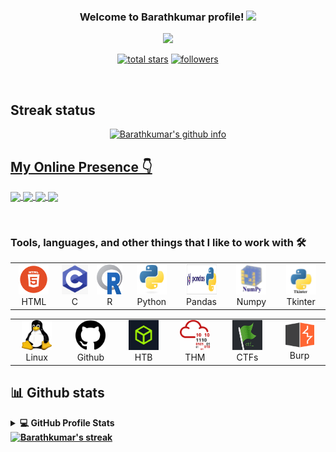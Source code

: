 <h3 align="center">
  Welcome to Barathkumar profile! 
  <img src="https://media.giphy.com/media/hvRJCLFzcasrR4ia7z/giphy.gif" width="28">
 </h3>
<p align="center">
  <img src="https://readme-typing-svg.herokuapp.com/?lines=Pentester;CTF%20Player;Bug%20Hunter;Cyber%20Security%20Enthusiastic&font=Fira%20Code&center=true&width=440&height=45&color=f75c7e&vCenter=true&size=23"></a>
</p>

<p align="center">
 <a href="https://github.com/Barathkumarjk?tab=repositories&sort=stargazers">
    <img alt="total stars" title="Total stars on GitHub" src="https://custom-icon-badges.herokuapp.com/badge/dynamic/json?logo=star&color=55960c&labelColor=488207&label=Stars&style=for-the-badge&query=%24.stars&url=https://api.github-star-counter.workers.dev/user/Barathkumarjk"/></a>
  <a href="https://github.com/Barathkumarjk?tab=followers">
    <img alt="followers" title="Follow me on Github" src="https://custom-icon-badges.herokuapp.com/github/followers/Barathkumarjk?color=236ad3&labelColor=1155ba&style=for-the-badge&logo=person-add&label=Follow&logoColor=white"/></a>
</p>

<br>

## Streak status


<p align="center">
  <a href="https://github-readme-stats.vercel.app">
    <img title="🔥 Get your github profile at github-readme-stats.vercel.app" alt="Barathkumar's github info" src="https://github-readme-stats.vercel.app/api?username=Barathkumarjk&show_icons=true&theme=radical"/>
</p>
 

## My Online Presence 👇
    
<p>
<a href="https://www.instagram.com/cyberexploitme/" target="blank">
<img align="center" src="https://img.shields.io/badge/Instagram-E4405F?style=for-the-badge&logo=instagram&logoColor=white"/>
</a>

<a href="https://in.linkedin.com/in/barathkumar-j-k-7b9699214" target="blank">
<img align="center" src="https://img.shields.io/badge/LinkedIn-0077B5?style=for-the-badge&logo=linkedin&logoColor=white"/>
</a>

<a href="https://twitter.com/CyberExploitMe" target="blank">
<img align="center" src="https://img.shields.io/badge/Twitter-1DA1F2?style=for-the-badge&logo=twitter&logoColor=white"/>
</a>

<a href="https://t.me/cyberexploitme" target="blank">
<img align="center" src="https://img.shields.io/badge/Telegram-1DA1F2?style=for-the-badge&logo=telegram&logoColor=white"/>
</a>

</p>
<br>

    
    
### Tools, languages, and other things that I like to work with 🛠️
<table>
  <tr>
      <td align="center" width="96">
      <a href="#macropower-tech">
        <img src="./img/html.png" width="48" height="48" alt="HTML" />
      </a>
      <br>HTML
     </td>

   <td align="center"  width="96">
      <a href="#macropower-tech">
        <img src="./img/c.png" width="46" height="48" alt="C" />
      </a>
      <br>C
    </td>

   <td align="center"  width="96">
      <a href="#macropower-tech">
        <img src="./img/r.png" width="52" height="48" alt="R" />
      </a>
      <br>R
    </td>

   <td align="center"  width="96">
      <a href="#macropower-tech">
        <img src="./img/python.svg" width="48" height="48" alt="Python" />
      </a>
      <br>Python
    </td>
    <td align="center"  width="96">
      <a href="#macropower-tech">
        <img src="./img/pandas.png" width="48" height="48" alt="Pandas" />
      </a>
      <br>Pandas
    </td>

   <td align="center"  width="96">
      <a href="#macropower-tech">
        <img src="./img/numpy.png" width="48" height="48" alt="Numpy" />
      </a>
      <br>Numpy
    </td>
    
   <td align="center"  width="96">
      <a href="#macropower-tech">
        <img src="./img/tkinter.png" width="48" height="48" alt="Tkinter" />
      </a>
      <br>Tkinter
    </td>
    
  </tr>
</table>
<table>
  <tr>
    
   <td align="center"  width="96">
      <a href="#macropower-tech">
        <img src="./img/linux.png" width="48" height="48" alt="Linux" />
      </a>
      <br>Linux
    </td>

   <td align="center"  width="96">
      <a href="#macropower-tech">
        <img src="./img/github.png" width="48" height="48" alt="Github"/>
      </a>
      <br>Github
    </td>

    

   <td align="center"  width="96">
      <a href="#macropower-tech">
        <img src="./img/htb.jpg" width="48" height="48" alt="HTB"/>
      </a>
      <br>HTB
    </td>

   <td align="center"  width="96">
      <a href="#macropower-tech">
        <img src="./img/thm.png" width="48" height="48" alt="THM" />
      </a>
      <br>THM
    </td>

  <td align="center"  width="96">
      <a href="#macropower-tech">
        <img src="./img/ctf.png" width="48" height="48" alt="CTF" />
      </a>
      <br>CTFs
    </td>
  
   <td align="center"  width="96">
      <a href="#macropower-tech">
        <img src="./img/burp.png" width="46" height="42" alt="Burp" />
      </a>
      <br>Burp
    </td>

  </tr>
</table>
    <b>
  
## 📊 Github stats

<!-- https://github.com/anuraghazra/github-readme-stats -->
<details> 
  <summary>💻 GitHub Profile Stats</summary>
  <br/>
  <a href="https://github.com/anuraghazra/github-readme-stats"><img alt="Barathkumar Top Languages" src="https://github-readme-stats.vercel.app/api/top-langs/?username=Barathkumarjk&langs_count=8&layout=compact&theme=react&hide_border=true&bg_color=1F222E&title_color=F85D7F&icon_color=F8D866&hide=Jupyter%20Notebook" height="192px"/></a>
  <br/>
</details>


<a href="https://github.com/Barathkumarjk/github-readme-streak-stats">
    <img title="🔥 Get streak stats for your profile at git.io/streak-stats" alt="Barathkumar's streak" src="http://github-readme-streak-stats.herokuapp.com/?user=Barathkumarjk&theme=radical&date_format=M%20j%5B%2C%20Y%5D"/>

<!--
**BarathkumarJK/BarathkumarJK** is a ✨ _special_ ✨ repository because its `README.md` (this file) appears on your GitHub profile.

Here are some ideas to get you started:

- 🔭 I’m currently working on ...
- 🌱 I’m currently learning ...
- 👯 I’m looking to collaborate on ...
- 🤔 I’m looking for help with ...
- 💬 Ask me about ...
- 📫 How to reach me: ...
- 😄 Pronouns: ...
- ⚡ Fun fact: ...
-->
